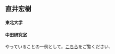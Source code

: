 ## 直井宏樹
#### 東北大学
#### 中田研究室

やっていることの一例として，[こちら](https://naohiro701.github.io/electricity/main.html)をご覧ください．
